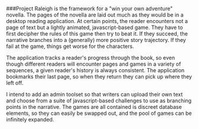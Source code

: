 ###Project Raleigh
is the framework for a "win your own adventure" novella. The pages of the novella are laid out much as they would be in a desktop reading application. At certain points, the reader encounters not a page of text but a lightly animated, javascript-based game. They have to first decipher the rules of this game then try to beat it. If they succeed, the narrative branches into a (generally) more positive story trajectory. If they fail at the game, things get worse for the characters.

The application tracks a reader's progress through the book, so even though different readers will encounter pages and games in a variety of sequences, a given reader's history is always consistent. The application bookmarks their last page, so when they return they can pick up where they left off.

I intend to add an admin toolset so that writers can upload their own text and choose from a suite of javascript-based challenges to use as branching points in the narrative. The games are all contained is discreet database elements, so they can easily be swapped out, and the pool of games can be infinitely expanded.